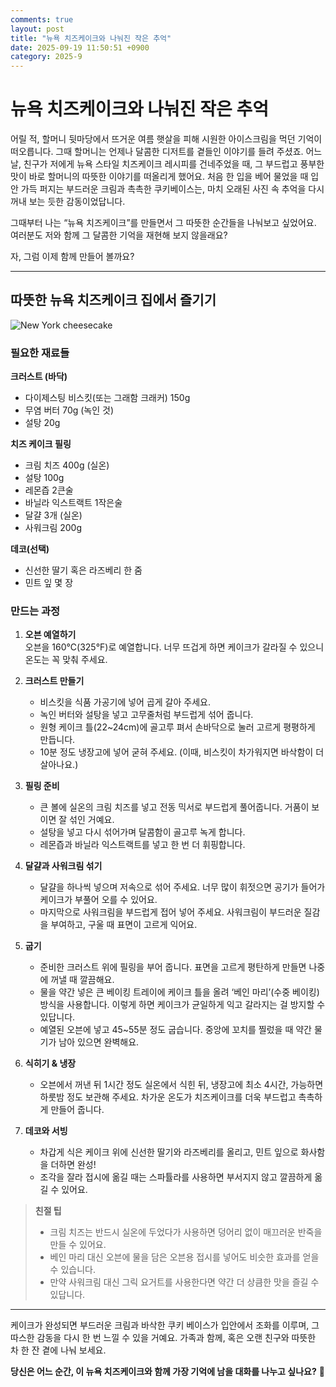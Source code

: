 ```yaml
---
comments: true
layout: post
title: "뉴욕 치즈케이크와 나눠진 작은 추억"
date: 2025-09-19 11:50:51 +0900
category: 2025-9
---
```


# 뉴욕 치즈케이크와 나눠진 작은 추억

어릴 적, 할머니 뒷마당에서 뜨거운 여름 햇살을 피해 시원한 아이스크림을 먹던 기억이 떠오릅니다. 그때 할머니는 언제나 달콤한 디저트를 곁들인 이야기를 들려 주셨죠. 어느 날, 친구가 저에게 뉴욕 스타일 치즈케이크 레시피를 건네주었을 때, 그 부드럽고 풍부한 맛이 바로 할머니의 따뜻한 이야기를 떠올리게 했어요. 처음 한 입을 베어 물었을 때 입 안 가득 퍼지는 부드러운 크림과 촉촉한 쿠키베이스는, 마치 오래된 사진 속 추억을 다시 꺼내 보는 듯한 감동이었답니다.

그때부터 나는 “뉴욕 치즈케이크”를 만들면서 그 따뜻한 순간들을 나눠보고 싶었어요. 여러분도 저와 함께 그 달콤한 기억을 재현해 보지 않을래요?  

자, 그럼 이제 함께 만들어 볼까요?

---

## 따뜻한 뉴욕 치즈케이크 집에서 즐기기

![New York cheesecake](https://www.themealdb.com/images/media/meals/swttys1511385853.jpg)

### 필요한 재료들

**크러스트 (바닥)**
- 다이제스팅 비스킷(또는 그래함 크래커) 150g  
- 무염 버터 70g (녹인 것)  
- 설탕 20g  

**치즈 케이크 필링**
- 크림 치즈 400g (실온)  
- 설탕 100g  
- 레몬즙 2큰술  
- 바닐라 익스트랙트 1작은술  
- 달걀 3개 (실온)  
- 사워크림 200g  

**데코(선택)**
- 신선한 딸기 혹은 라즈베리 한 줌  
- 민트 잎 몇 장  

### 만드는 과정

1. **오븐 예열하기**  
   오븐을 160℃(325°F)로 예열합니다. 너무 뜨겁게 하면 케이크가 갈라질 수 있으니 온도는 꼭 맞춰 주세요.  

2. **크러스트 만들기**  
   - 비스킷을 식품 가공기에 넣어 곱게 갈아 주세요.  
   - 녹인 버터와 설탕을 넣고 고무줄처럼 부드럽게 섞어 줍니다.  
   - 원형 케이크 틀(22~24cm)에 골고루 펴서 손바닥으로 눌러 고르게 평평하게 만듭니다.  
   - 10분 정도 냉장고에 넣어 굳혀 주세요. (이때, 비스킷이 차가워지면 바삭함이 더 살아나요.)  

3. **필링 준비**  
   - 큰 볼에 실온의 크림 치즈를 넣고 전동 믹서로 부드럽게 풀어줍니다. 거품이 보이면 잘 섞인 거예요.  
   - 설탕을 넣고 다시 섞어가며 달콤함이 골고루 녹게 합니다.  
   - 레몬즙과 바닐라 익스트랙트를 넣고 한 번 더 휘핑합니다.  

4. **달걀과 사워크림 섞기**  
   - 달걀을 하나씩 넣으며 저속으로 섞어 주세요. 너무 많이 휘젓으면 공기가 들어가 케이크가 부풀어 오를 수 있어요.  
   - 마지막으로 사워크림을 부드럽게 접어 넣어 주세요. 사워크림이 부드러운 질감을 부여하고, 구울 때 표면이 고르게 익어요.  

5. **굽기**  
   - 준비한 크러스트 위에 필링을 부어 줍니다. 표면을 고르게 평탄하게 만들면 나중에 꺼낼 때 깔끔해요.  
   - 물을 약간 넣은 큰 베이킹 트레이에 케이크 틀을 올려 ‘베인 마리’(수중 베이킹) 방식을 사용합니다. 이렇게 하면 케이크가 균일하게 익고 갈라지는 걸 방지할 수 있답니다.  
   - 예열된 오븐에 넣고 45~55분 정도 굽습니다. 중앙에 꼬치를 찔렀을 때 약간 물기가 남아 있으면 완벽해요.  

6. **식히기 & 냉장**  
   - 오븐에서 꺼낸 뒤 1시간 정도 실온에서 식힌 뒤, 냉장고에 최소 4시간, 가능하면 하룻밤 정도 보관해 주세요. 차가운 온도가 치즈케이크를 더욱 부드럽고 촉촉하게 만들어 줍니다.  

7. **데코와 서빙**  
   - 차갑게 식은 케이크 위에 신선한 딸기와 라즈베리를 올리고, 민트 잎으로 화사함을 더하면 완성!  
   - 조각을 잘라 접시에 옮길 때는 스파튤라를 사용하면 부서지지 않고 깔끔하게 옮길 수 있어요.  

> **친절 팁**  
> - 크림 치즈는 반드시 실온에 두었다가 사용하면 덩어리 없이 매끄러운 반죽을 만들 수 있어요.  
> - 베인 마리 대신 오븐에 물을 담은 오븐용 접시를 넣어도 비슷한 효과를 얻을 수 있습니다.  
> - 만약 사워크림 대신 그릭 요거트를 사용한다면 약간 더 상큼한 맛을 즐길 수 있답니다.  

---

케이크가 완성되면 부드러운 크림과 바삭한 쿠키 베이스가 입안에서 조화를 이루며, 그 따스한 감동을 다시 한 번 느낄 수 있을 거예요. 가족과 함께, 혹은 오랜 친구와 따뜻한 차 한 잔 곁에 나눠 보세요.  

**당신은 어느 순간, 이 뉴욕 치즈케이크와 함께 가장 기억에 남을 대화를 나누고 싶나요?** 🌿